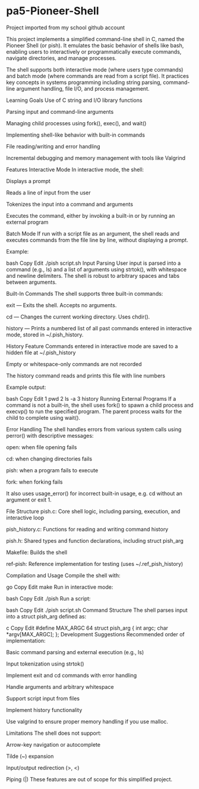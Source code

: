 # pa5-Pioneer-Shell
Project imported from my school github account

This project implements a simplified command-line shell in C, named the Pioneer Shell (or pish). It emulates the basic behavior of shells like bash, enabling users to interactively or programmatically execute commands, navigate directories, and manage processes.

The shell supports both interactive mode (where users type commands) and batch mode (where commands are read from a script file). It practices key concepts in systems programming including string parsing, command-line argument handling, file I/O, and process management.

Learning Goals
Use of C string and I/O library functions

Parsing input and command-line arguments

Managing child processes using fork(), exec(), and wait()

Implementing shell-like behavior with built-in commands

File reading/writing and error handling

Incremental debugging and memory management with tools like Valgrind

Features
Interactive Mode
In interactive mode, the shell:

Displays a prompt

Reads a line of input from the user

Tokenizes the input into a command and arguments

Executes the command, either by invoking a built-in or by running an external program

Batch Mode
If run with a script file as an argument, the shell reads and executes commands from the file line by line, without displaying a prompt.

Example:

bash
Copy
Edit
./pish script.sh
Input Parsing
User input is parsed into a command (e.g., ls) and a list of arguments using strtok(), with whitespace and newline delimiters. The shell is robust to arbitrary spaces and tabs between arguments.

Built-In Commands
The shell supports three built-in commands:

exit — Exits the shell. Accepts no arguments.

cd <path> — Changes the current working directory. Uses chdir().

history — Prints a numbered list of all past commands entered in interactive mode, stored in ~/.pish_history.

History Feature
Commands entered in interactive mode are saved to a hidden file at ~/.pish_history

Empty or whitespace-only commands are not recorded

The history command reads and prints this file with line numbers

Example output:

bash
Copy
Edit
1 pwd
2 ls -a
3 history
Running External Programs
If a command is not a built-in, the shell uses fork() to spawn a child process and execvp() to run the specified program. The parent process waits for the child to complete using wait().

Error Handling
The shell handles errors from various system calls using perror() with descriptive messages:

open: when file opening fails

cd: when changing directories fails

pish: when a program fails to execute

fork: when forking fails

It also uses usage_error() for incorrect built-in usage, e.g. cd without an argument or exit 1.

File Structure
pish.c: Core shell logic, including parsing, execution, and interactive loop

pish_history.c: Functions for reading and writing command history

pish.h: Shared types and function declarations, including struct pish_arg

Makefile: Builds the shell

ref-pish: Reference implementation for testing (uses ~/.ref_pish_history)

Compilation and Usage
Compile the shell with:

go
Copy
Edit
make
Run in interactive mode:

bash
Copy
Edit
./pish
Run a script:

bash
Copy
Edit
./pish script.sh
Command Structure
The shell parses input into a struct pish_arg defined as:

c
Copy
Edit
#define MAX_ARGC 64
struct pish_arg {
  int argc;
  char *argv[MAX_ARGC];
};
Development Suggestions
Recommended order of implementation:

Basic command parsing and external execution (e.g., ls)

Input tokenization using strtok()

Implement exit and cd commands with error handling

Handle arguments and arbitrary whitespace

Support script input from files

Implement history functionality

Use valgrind to ensure proper memory handling if you use malloc.

Limitations
The shell does not support:

Arrow-key navigation or autocomplete

Tilde (~) expansion

Input/output redirection (>, <)

Piping (|) These features are out of scope for this simplified project.

